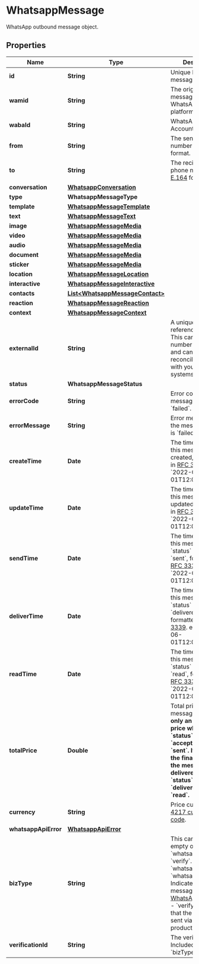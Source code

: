 

# WhatsappMessage

WhatsApp outbound message object.

## Properties

| Name | Type | Description | Notes |
|------------ | ------------- | ------------- | -------------|
|**id** | **String** | Unique ID of the message. |  |
|**wamid** | **String** | The original message ID on WhatsApp&#39;s platform. |  [optional] |
|**wabaId** | **String** | WhatsApp Business Account ID. |  |
|**from** | **String** | The sender&#39;s phone number in [E.164](https://en.wikipedia.org/wiki/E.164) format. |  |
|**to** | **String** | The recipient&#39;s phone number in [E.164](https://en.wikipedia.org/wiki/E.164) format. |  |
|**conversation** | [**WhatsappConversation**](WhatsappConversation.md) |  |  [optional] |
|**type** | **WhatsappMessageType** |  |  [optional] |
|**template** | [**WhatsappMessageTemplate**](WhatsappMessageTemplate.md) |  |  [optional] |
|**text** | [**WhatsappMessageText**](WhatsappMessageText.md) |  |  [optional] |
|**image** | [**WhatsappMessageMedia**](WhatsappMessageMedia.md) |  |  [optional] |
|**video** | [**WhatsappMessageMedia**](WhatsappMessageMedia.md) |  |  [optional] |
|**audio** | [**WhatsappMessageMedia**](WhatsappMessageMedia.md) |  |  [optional] |
|**document** | [**WhatsappMessageMedia**](WhatsappMessageMedia.md) |  |  [optional] |
|**sticker** | [**WhatsappMessageMedia**](WhatsappMessageMedia.md) |  |  [optional] |
|**location** | [**WhatsappMessageLocation**](WhatsappMessageLocation.md) |  |  [optional] |
|**interactive** | [**WhatsappMessageInteractive**](WhatsappMessageInteractive.md) |  |  [optional] |
|**contacts** | [**List&lt;WhatsappMessageContact&gt;**](WhatsappMessageContact.md) |  |  [optional] |
|**reaction** | [**WhatsappMessageReaction**](WhatsappMessageReaction.md) |  |  [optional] |
|**context** | [**WhatsappMessageContext**](WhatsappMessageContext.md) |  |  [optional] |
|**externalId** | **String** | A unique string to reference the object. This can be an order number or similar, and can be used to reconcile the object with your internal systems. |  [optional] |
|**status** | **WhatsappMessageStatus** |  |  [optional] |
|**errorCode** | **String** | Error code when the message status is &#x60;failed&#x60;. |  [optional] |
|**errorMessage** | **String** | Error message when the message status is &#x60;failed&#x60;. |  [optional] |
|**createTime** | **Date** | The time at which this message is created, formatted in [RFC 3339](https://datatracker.ietf.org/doc/html/rfc3339). e.g., &#x60;2022-06-01T12:00:00.000Z&#x60;. |  [optional] |
|**updateTime** | **Date** | The time at which this message is updated, formatted in [RFC 3339](https://datatracker.ietf.org/doc/html/rfc3339). e.g., &#x60;2022-06-01T12:00:00.000Z&#x60;. |  [optional] |
|**sendTime** | **Date** | The time at which this message &#x60;status&#x60; changed to &#x60;sent&#x60;, formatted in [RFC 3339](https://datatracker.ietf.org/doc/html/rfc3339). e.g., &#x60;2022-06-01T12:00:00.000Z&#x60;. |  [optional] |
|**deliverTime** | **Date** | The time at which this message &#x60;status&#x60; changed to &#x60;delivered&#x60;, formatted in [RFC 3339](https://datatracker.ietf.org/doc/html/rfc3339). e.g., &#x60;2022-06-01T12:00:00.000Z&#x60;. |  [optional] |
|**readTime** | **Date** | The time at which this message &#x60;status&#x60; changed to &#x60;read&#x60;, formatted in [RFC 3339](https://datatracker.ietf.org/doc/html/rfc3339). e.g., &#x60;2022-06-01T12:00:00.000Z&#x60;. |  [optional] |
|**totalPrice** | **Double** | Total price of this message. **Note: It&#39;s only an estimated price when the &#x60;status&#x60; is &#x60;accepted&#x60; or &#x60;sent&#x60;. It becomes the final price after the message is delivered, i.e., the &#x60;status&#x60; is &#x60;delivered&#x60; or &#x60;read&#x60;.** |  [optional] |
|**currency** | **String** | Price currency. [ISO 4217 currency code](https://en.wikipedia.org/wiki/ISO_4217). |  [optional] |
|**whatsappApiError** | [**WhatsappApiError**](WhatsappApiError.md) |  |  [optional] |
|**bizType** | **String** | This can be either empty or one of &#x60;whatsapp&#x60;, or &#x60;verify&#x60;. Defaults to &#x60;whatsapp&#x60;. - &#x60;whatsapp&#x60;: Indicates that the message is sent via [WhatsApp](https://www.ycloud.com/whatsapp) product. - &#x60;verify&#x60;: Indicates that the message is sent via [Verify](https://www.ycloud.com/verify) product. |  [optional] |
|**verificationId** | **String** | The verification ID. Included only when &#x60;bizType&#x60; is &#x60;verify&#x60;. |  [optional] |



